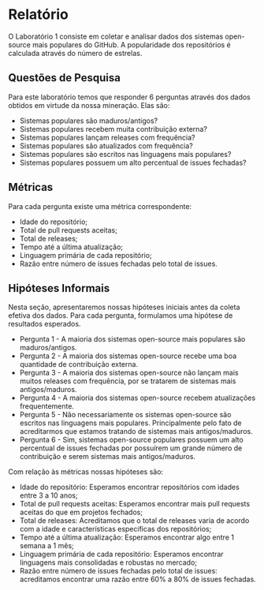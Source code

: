 # Relatório
O Laboratório 1 consiste em coletar e analisar dados dos sistemas open-source mais populares do GitHub. A popularidade dos repositórios é calculada através do número de estrelas.


## Questões de Pesquisa
Para este laboratório temos que responder 6 perguntas através dos dados obtidos em virtude da nossa mineração. Elas são:

 - Sistemas populares são maduros/antigos?
 - Sistemas populares recebem muita contribuição externa?
 - Sistemas populares lançam releases com frequência?
 - Sistemas populares são atualizados com frequência?
 - Sistemas populares são escritos nas linguagens mais populares?
 - Sistemas populares possuem um alto percentual de issues fechadas?

## Métricas
Para cada pergunta existe uma métrica correspondente:

 - Idade do repositório;
 - Total de pull requests aceitas;
 - Total de releases;
 - Tempo até a última atualização;
 - Linguagem primária de cada repositório;
 - Razão entre número de issues fechadas pelo total de issues.

## Hipóteses Informais
Nesta seção, apresentaremos nossas hipóteses iniciais antes da coleta efetiva dos dados. Para cada pergunta, formulamos uma hipótese de resultados esperados.

 - Pergunta 1 - A maioria dos sistemas open-source mais populares são maduros/antigos.
 - Pergunta 2 - A maioria dos sistemas open-source recebe uma boa quantidade de contribuição externa.
 - Pergunta 3 - A maioria dos sistemas open-source não lançam mais muitos releases com frequência, por se tratarem de sistemas mais antigos/maduros.
 - Pergunta 4 - A maioria dos sistemas open-source recebem atualizações frequentemente.
 - Pergunta 5 - Não necessariamente os sistemas open-source são escritos nas linguagens mais populares. Principalmente pelo fato de acreditarmos que estamos tratando de sistemas mais antigos/maduros.
 - Pergunta 6 - Sim, sistemas open-source populares possuem um alto percentual de issues fechadas por possuírem um grande número de contribuição e serem sistemas mais antigos/maduros.

Com relação às métricas nossas hipóteses são:

 - Idade do repositório: Esperamos encontrar repositórios com idades entre 3 a 10 anos;
 - Total de pull requests aceitas: Esperamos encontrar mais pull requests aceitas do que em projetos fechados;
 - Total de releases: Acreditamos que o total de releases varia de acordo com a idade e características especificas dos repositórios;
 - Tempo até a última atualização: Esperamos encontrar algo entre 1 semana a 1 mês;
 - Linguagem primária de cada repositório: Esperamos encontrar linguagens mais consolidadas e robustas no mercado;
 - Razão entre número de issues fechadas pelo total de issues: acreditamos encontrar uma razão entre 60% a 80% de issues fechadas.

